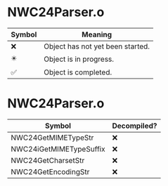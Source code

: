 # NWC24Parser.o
| Symbol | Meaning 
| ------------- | ------------- 
| :x: | Object has not yet been started. 
| :eight_pointed_black_star: | Object is in progress. 
| :white_check_mark: | Object is completed. 


# NWC24Parser.o
| Symbol | Decompiled? |
| ------------- | ------------- |
| NWC24GetMIMETypeStr | :x: |
| NWC24iGetMIMETypeSuffix | :x: |
| NWC24GetCharsetStr | :x: |
| NWC24GetEncodingStr | :x: |
